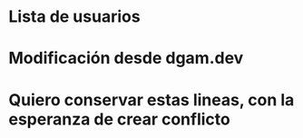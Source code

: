 # Lista de usuarios
# Modificación desde dgam.dev
# Quiero conservar estas lineas, con la esperanza de crear conflicto

